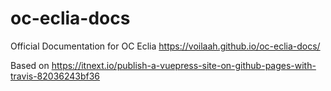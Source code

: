 # oc-eclia-docs
Official Documentation for OC Eclia
https://voilaah.github.io/oc-eclia-docs/


Based on https://itnext.io/publish-a-vuepress-site-on-github-pages-with-travis-82036243bf36
